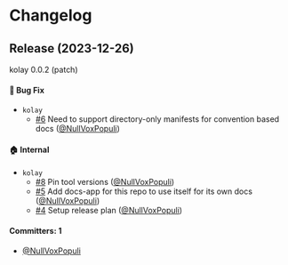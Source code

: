 # Changelog
## Release (2023-12-26)

kolay 0.0.2 (patch)

#### :bug: Bug Fix
* `kolay`
  * [#6](https://github.com/universal-ember/kolay/pull/6) Need to support directory-only manifests for convention based docs ([@NullVoxPopuli](https://github.com/NullVoxPopuli))

#### :house: Internal
* `kolay`
  * [#8](https://github.com/universal-ember/kolay/pull/8) Pin tool versions ([@NullVoxPopuli](https://github.com/NullVoxPopuli))
  * [#5](https://github.com/universal-ember/kolay/pull/5) Add docs-app for this repo to use itself for its own docs ([@NullVoxPopuli](https://github.com/NullVoxPopuli))
  * [#4](https://github.com/universal-ember/kolay/pull/4) Setup release plan ([@NullVoxPopuli](https://github.com/NullVoxPopuli))

#### Committers: 1
- [@NullVoxPopuli](https://github.com/NullVoxPopuli)
